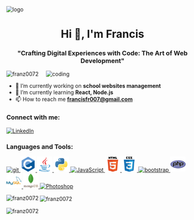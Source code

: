 ![logo](https://github.com/franz0072/franz0072/blob/main/Untitled%20design%20(1).gif)

<h1 align="center">Hi 👋, I'm Francis</h1>
<h3 align="center">
  "Crafting Digital Experiences with Code: The Art of Web Development"
</h3>

<img
  align="right"
  alt="coding"
  width="400"
  src="https://user-images.githubusercontent.com/74038190/212750147-854a394f-fee9-4080-9770-78a4b7ece53f.gif"
/>

<p align="left">
  <img
    src="https://komarev.com/ghpvc/?username=franz0072&label=Profile%20views&color=0e75b6&style=flat"
    alt="franz0072"
  />
</p>

- 🔭 I’m currently working on **school websites management**  <br>
- 🌱 I’m currently learning 
**React, Node.js** <br>
- 📫 How to reach me **francisfr007@gmail.com** <br>

<h3 align="left">Connect with me:</h3>
<p align="left">
  <a href="https://www.linkedin.com/in/francisbm1" target="_blank" rel="noreferrer">
    <img src="https://upload.wikimedia.org/wikipedia/commons/thumb/c/ca/LinkedIn_logo_initials.png/600px-LinkedIn_logo_initials.png"
         alt="LinkedIn" width="40" height="40" />
  </a>
</p>


</p>

<h3 align="left">Languages and Tools:</h3>
<p align="left">
  <a href="https://git-scm.com/" target="_blank" rel="noreferrer">
    <img
      src="https://www.vectorlogo.zone/logos/git-scm/git-scm-icon.svg"
      alt="git"
      width="40"
      height="40"
    />
  </a>

  <a href="https://www.cprogramming.com/" target="_blank" rel="noreferrer">
    <img
      src="https://raw.githubusercontent.com/devicons/devicon/master/icons/c/c-original.svg"
      alt="c"
      width="40"
      height="40"
    />
  </a>

  <a href="https://www.java.com" target="_blank" rel="noreferrer">
    <img
      src="https://raw.githubusercontent.com/devicons/devicon/master/icons/java/java-original.svg"
      alt="java"
      width="40"
      height="40"
    />
  </a>

  <a href="https://www.python.org" target="_blank" rel="noreferrer">
    <img
      src="https://raw.githubusercontent.com/devicons/devicon/master/icons/python/python-original.svg"
      alt="python"
      width="40"
      height="40"
    />
  </a>
  
<a href="https://developer.mozilla.org/en-US/docs/Web/JavaScript" target="_blank" rel="noreferrer">
  <img src="https://upload.wikimedia.org/wikipedia/commons/9/99/Unofficial_JavaScript_logo_2.svg"
       alt="JavaScript" width="40" height="40" />
</a>





  <a href="https://www.w3.org/html/" target="_blank" rel="noreferrer">
    <img
      src="https://raw.githubusercontent.com/devicons/devicon/master/icons/html5/html5-original-wordmark.svg"
      alt="html5"
      width="40"
      height="40"
    />
  </a>

  <a href="https://www.w3schools.com/css/" target="_blank" rel="noreferrer">
    <img
      src="https://raw.githubusercontent.com/devicons/devicon/master/icons/css3/css3-original-wordmark.svg"
      alt="css3"
      width="40"
      height="40"
    />
  </a>

<a href="https://getbootstrap.com" target="_blank" rel="noreferrer">
  <img src="https://upload.wikimedia.org/wikipedia/commons/thumb/b/b2/Bootstrap_logo.svg/512px-Bootstrap_logo.svg.png"
       alt="bootstrap" width="40" height="40" />
</a>


  <a href="https://www.php.net" target="_blank" rel="noreferrer">
    <img
      src="https://raw.githubusercontent.com/devicons/devicon/master/icons/php/php-original.svg"
      alt="php"
      width="40"
      height="40"
    />
  </a>

  <a href="https://www.mysql.com/" target="_blank" rel="noreferrer">
    <img
      src="https://raw.githubusercontent.com/devicons/devicon/master/icons/mysql/mysql-original-wordmark.svg"
      alt="mysql"
      width="40"
      height="40"
    />
  </a>

  <a href="https://www.mongodb.com/" target="_blank" rel="noreferrer">
    <img
      src="https://raw.githubusercontent.com/devicons/devicon/master/icons/mongodb/mongodb-original-wordmark.svg"
      alt="mongodb"
      width="40"
      height="40"
    />
  </a>

<a href="https://www.adobe.com/products/photoshop.html" target="_blank" rel="noreferrer">
  <img src="https://upload.wikimedia.org/wikipedia/commons/a/af/Adobe_Photoshop_CC_icon.svg"
       alt="Photoshop" width="40" height="40" />
</a>

</p>

<p>
  <img
    align="left"
    src="https://github-readme-stats.vercel.app/api/top-langs?username=franz0072&show_icons=true&locale=en&layout=compact"
    alt="franz0072"
  />
</p>

<p>
  &nbsp;<img
    align="center"
    src="https://github-readme-stats.vercel.app/api?username=franz0072&show_icons=true&locale=en"
    alt="franz0072"
  />
</p>

<p>
  <img
    align="center"
    src="https://github-readme-streak-stats.herokuapp.com/?user=franz0072&"
    alt="franz0072"
  />
</p>
